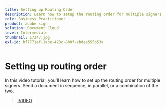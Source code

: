 ```yaml
---
title: Setting up Routing Order
description: Learn how to setup the routing order for multiple signers
role: Business Practitioner
product: adobe sign
solution: Document Cloud
level: Intermediate
thumbnail: 17347.jpg
exl-id: bf7771ef-1abe-423c-8b0f-ebdee555b53a
---
```

# Setting up routing order

In this video tutorial, you'll learn how to set up the routing order for multiple signers. Send a document in sequence, in parallel, or a combination of the two.

>[!VIDEO](https://video.tv.adobe.com/v/17347?hidetitle=true)
